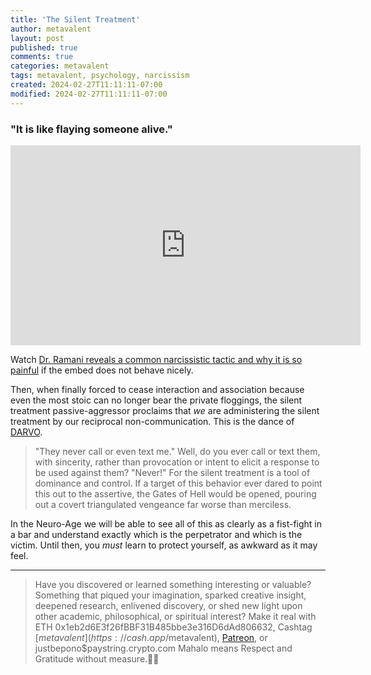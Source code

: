 ```yaml
---
title: 'The Silent Treatment'
author: metavalent
layout: post
published: true
comments: true
categories: metavalent
tags: metavalent, psychology, narcissism
created: 2024-02-27T11:11:11-07:00
modified: 2024-02-27T11:11:11-07:00
---
```


### "It is like flaying someone alive."

<!-- YouTube Player -->
<iframe id="ytplayer" type="text/html" class="center" width="560" height="320" src="https://www.youtube.com/embed/WYo1enwGWXQ" frameborder="0"></iframe>

Watch [Dr. Ramani reveals a common narcissistic tactic and why it is so painful](https://youtu.be/WYo1enwGWXQ) if the embed does not behave nicely.

Then, when finally forced to cease interaction and association because even the most stoic can no longer bear the private floggings, the silent treatment passive-aggressor proclaims that *we* are administering the silent treatment by our reciprocal non-communication. This is the dance of [DARVO](https://metavalent.com/metavalent/2024/02/26/11-11-11-Cultures-of-Complicity.html).

> "They never call or even text me." Well, do you ever call or text them, with sincerity, rather than provocation or intent to elicit a response to be used against them? "Never!" For the silent treatment is a tool of dominance and control. If a target of this behavior ever dared to point this out to the assertive, the Gates of Hell would be opened, pouring out a covert triangulated vengeance far worse than merciless.

In the Neuro-Age we will be able to see all of this as clearly as a fist-fight in a bar and understand exactly which is the perpetrator and which is the victim. Until then, you *must* learn to protect yourself, as awkward as it may feel.

---
> Have you discovered or learned something interesting or valuable? Something that piqued your imagination, sparked creative insight, deepened research, enlivened discovery, or shed new light upon other academic, philosophical, or spiritual interest? Make it real with ETH 0x1eb2d6E3f26fBBF31B485bbe3e316D6dAd806632, Cashtag [$metavalent](https://cash.app/$metavalent), [Patreon](https://patreon.com/metavalent), or justbepono$paystring.crypto.com Mahalo means Respect and Gratitude without measure.🙏🏼


